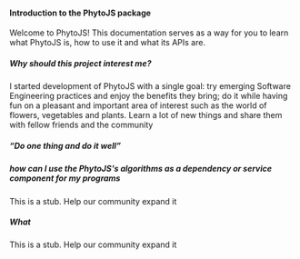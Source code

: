 #### Introduction to the PhytoJS package
Welcome to PhytoJS! This documentation serves as a way for you to learn what PhytoJS is, how to use it and what its APIs are.
##### Why should this project interest me?
I started development of PhytoJS with a single goal: try emerging Software Engineering practices and enjoy the benefits they bring; 
do it while having fun on a pleasant and important area of ​​interest such as the world of flowers, vegetables and plants. Learn a lot of new things and share them with fellow friends and the community
<!--
During development I started noticing other benefits though, and I decided to make three focus points for all further development.
##### 1. This is a stub. Help our community expand it.
##### 2. This is a stub. Help our community expand it.
##### 3. You should have your development environment everywhere,
-->
##### “Do one thing and do it well” 
<!-- how --8>
There are some principles that inspire the design and implementation of the project. 
You can know more by reading [Principles and Patterns](https://web.archive.org/web/20150906155800/http://www.objectmentor.com/resources/articles/Principles_and_Patterns.pdf) and [Twelve-Factor App methodology](https://12factor.net)
if you think there are points where this does not happen correctly or can be improved you should immediately [open an new issue](https://github.com/rondinif/phytojs/issues) and express your idea.
<!--
[Twelve-Factor_App_methodology](https://en.wikipedia.org/wiki/Twelve-Factor_App_methodology) [Q197857](single responsibility principle) 
-->
##### how can I use the PhytoJS's algorithms as a dependency or service component for my programs 
This is a stub. Help our community expand it

##### What
<!--source in the data layer.-->
This is a stub. Help our community expand it
